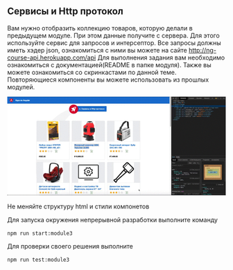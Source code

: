 ## Cервисы и Http протокол

Вам нужно отобразить коллекцию товаров, которую делали в предыдущем модуле. При этом данные получите с сервера. Для этого используйте сервис для запросов и интерсептор.
Все запросы должны иметь хэдер json, ознакомиться с ними вы можете на сайте
http://ng-course-api.herokuapp.com/api
Для выполнения задания вам необходимо ознакомиться с документацией(README в папке модуля).
Также вы можете ознакомиться со скринкастами по данной теме.
Повторяющиеся компоненты вы можете использовать из прошлых модулей.

![Demo](assets/demo.gif)

Не меняйте структуру html и стили компонетов

Для запуска окружения непрерывной разработки выполните команду

```bash
npm run start:module3
```

Для проверки своего решения выполните

```bash
npm run test:module3
```
